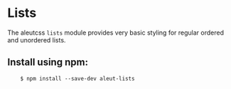 # Lists

The aleutcss `lists` module provides very basic styling for regular ordered and
unordered lists.



## Install using npm:

```shell
    $ npm install --save-dev aleut-lists
```
